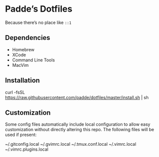 # Padde’s Dotfiles

Because there’s no place like `::1`

## Dependencies

* Homebrew
* XCode
* Command Line Tools
* MacVim

## Installation

   curl -fsSL https://raw.githubusercontent.com/padde/dotfiles/master/install.sh | sh

## Customization

Some config files automatically include local configuration to allow easy
customization without directly altering this repo. The following files will be
used if present:

  ~/.gitconfig.local
  ~/.gvimrc.local
  ~/.tmux.conf.local
  ~/.vimrc.local
  ~/.vimrc.plugins.local
